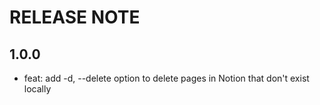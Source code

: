 # RELEASE NOTE

## 1.0.0

- feat: add -d, --delete option to delete pages in Notion that don't exist locally
